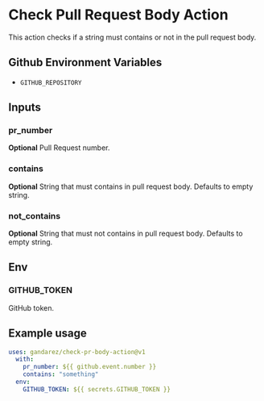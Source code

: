 # Check Pull Request Body Action

This action checks if a string must contains or not in the pull request body.

## Github Environment Variables

- `GITHUB_REPOSITORY`

## Inputs

### pr_number

**Optional** Pull Request number.

### contains

**Optional** String that must contains in pull request body. Defaults to empty string.

### not_contains

**Optional** String that must not contains in pull request body. Defaults to empty string.

## Env

### GITHUB_TOKEN

GitHub token.

## Example usage

```yaml
uses: gandarez/check-pr-body-action@v1
  with:
    pr_number: ${{ github.event.number }}
    contains: "something"
  env:
    GITHUB_TOKEN: ${{ secrets.GITHUB_TOKEN }}
```
